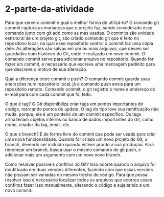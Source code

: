 # 2-parte-da-atividade

Para que serve o commit e qual a melhor forma de utilizá-lo?
O comando git commit captura as mudanças que o projeto faz, sendo considerado esse comando junto com git add como as mas usadas. O commits são unidade estrutural de um projeto git, são criado comando git que é feito no repositório local, na qual esse repositório central o commit faz uma cópia dele.
As alterações são salvas em um ou mais arquivos, que devem ser guardados num histórico do Git, onde é realizado um novo commit. O comando commit serve para adicionar arquivo no repositório.
Quando for fazer um commit, é necessário que escreva uma mensagem pedindo para que descreve o motivo de sua alteração. 

Qual a diferença entre commit e push?
O comando commit guarda suas alterações num repositório local, já o comando push envia para um repositório remoto. 
Comando commit, o git registra o nome e endereço do e-mail para com cada commit que foi feito.

O que é tag?
O Git disponibiliza criar tags em pontos importantes do código, marcando pontos de update. O tag do tipo leve sua ramificação não muda, porque, ele é um ponteiro de um commit específico. Os tags armazenam objetos inteiros no banco de dados importantes do Git, como nome, criador do tag, email, etc. 

O que é branch?
É de forma livre do commit que pode ser usada para criar uma nova funcionalidade. Quando for criado um novo projeto do Git, o branch, devendo ser incluído quando estiver pronto a sua produção. 
Para renomear um branch, basca usar o mesmo comando do git push, e adicionar mais um argumento com um novo novo branch.

Como resolver possíveis conflitos no Git?
Isso ocorre quando o arquivo foi modificado em duas versões diferentes, fazendo com que essas versões não possam ser variadas no mesmo trecho de código. 
Para que possa resolver isso é necessário localizar todos os arquivos que ocorreu esses conflitos fazer isso manualmente, alterando o código e sujeitando a um novo commit.

